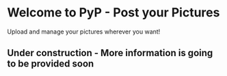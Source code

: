 # Welcome to PyP - Post your Pictures

Upload and manage your pictures wherever you want!

## Under construction - More information is going to be provided soon
